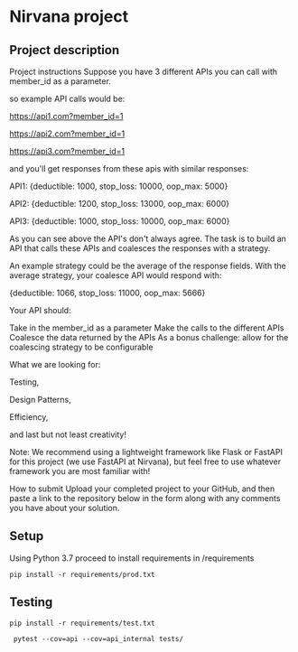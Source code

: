 # Nirvana project

## Project description

Project instructions
Suppose you have 3 different APIs you can call with member_id as a parameter.

 

so example API calls would be:

 

https://api1.com?member_id=1

https://api2.com?member_id=1

https://api3.com?member_id=1

 

and you'll get responses from these apis with similar responses:

 

API1: {deductible: 1000, stop_loss: 10000, oop_max: 5000}

API2: {deductible: 1200, stop_loss: 13000, oop_max: 6000}

API3: {deductible: 1000, stop_loss: 10000, oop_max: 6000}

 

As you can see above the API's don't always agree. The task is to build an API that calls these APIs and coalesces the responses with a strategy. 



An example strategy could be the average of the response fields. With the average strategy, your coalesce API would respond with:

{deductible: 1066, stop_loss: 11000, oop_max: 5666}

 

Your API should:

Take in the member_id as a parameter
Make the calls to the different APIs
Coalesce the data returned by the APIs
As a bonus challenge: allow for the coalescing strategy to be configurable
 

What we are looking for:

Testing,

Design Patterns,

Efficiency,

and last but not least creativity!

 

Note: We recommend using a lightweight framework like Flask or FastAPI for this project (we use FastAPI at Nirvana), but feel free to use whatever framework you are most familiar with!

 

How to submit
Upload your completed project to your GitHub, and then paste a link to the repository below in the form along with any comments you have about your solution.


## Setup

Using Python 3.7 proceed to install requirements in /requirements

```
pip install -r requirements/prod.txt
```

## Testing

```
pip install -r requirements/test.txt
```

```
 pytest --cov=api --cov=api_internal tests/
```